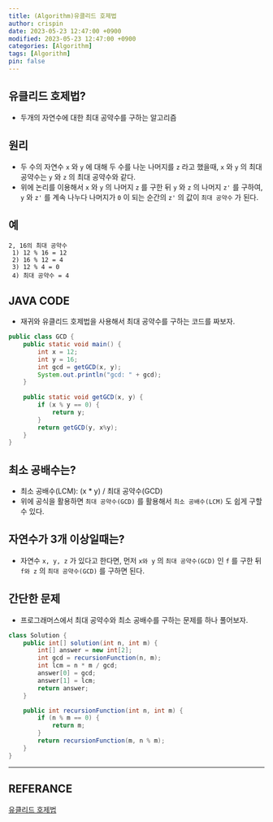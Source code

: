 ```yaml
---
title: (Algorithm)유클리드 호제법
author: crispin
date: 2023-05-23 12:47:00 +0900
modified: 2023-05-23 12:47:00 +0900
categories: [Algorithm]
tags: [Algorithm]
pin: false
---
```


## 유클리드 호제법?
- 두개의 자연수에 대한 최대 공약수를 구하는 알고리즘

## 원리

- 두 수의 자연수 `x` 와 `y` 에 대해 두 수를 나눈 나머지를 `z` 라고 했을때, `x` 와 `y` 의 최대 공약수는 `y` 와 `z` 의 최대 공약수와 같다.
- 위에 논리를 이용해서 `x` 와 `y` 의 나머지 `z` 를 구한 뒤 `y` 와 `z` 의 나머지 `z'` 를 구하여, `y` 와 `z'` 를 계속 나누다 나머지가 `0` 이 되는 순간의 `z'` 의 값이 `최대 공약수` 가 된다.

## 예

```textile
2, 16의 최대 공약수
 1) 12 % 16 = 12
 2) 16 % 12 = 4
 3) 12 % 4 = 0
 4) 최대 공약수 = 4 
```

## JAVA CODE

- 재귀와 유클리드 호제법을 사용해서 최대 공약수를 구하는 코드를 짜보자.

```java
public class GCD {
    public static void main() {
        int x = 12;
        int y = 16;
        int gcd = getGCD(x, y);
        System.out.println("gcd: " + gcd);
    }
    
    public static void getGCD(x, y) {
        if (x % y == 0) {
            return y;
        }
        return getGCD(y, x%y);
    }
}
```

## 최소 공배수는?

- 최소 공배수(LCM): (x * y) / 최대 공약수(GCD)
- 위에 공식을 활용하면 `최대 공약수(GCD)` 를 활용해서 `최소 공배수(LCM)` 도 쉽게 구할 수 있다.

## 자연수가 3개 이상일때는?

- 자연수 `x, y, z` 가 있다고 한다면, 먼저 `x와 y` 의 `최대 공약수(GCD)` 인 `f` 를 구한 뒤 `f와 z` 의 `최대 공약수(GCD)` 를 구하면 된다.

## 간단한 문제

- 프로그래머스에서 최대 공약수와 최소 공배수를 구하는 문제를 하나 풀어보자.
```java
class Solution {
    public int[] solution(int n, int m) {
        int[] answer = new int[2];
        int gcd = recursionFunction(n, m);
        int lcm = n * m / gcd;
        answer[0] = gcd;
        answer[1] = lcm;
        return answer;
    }

    public int recursionFunction(int n, int m) {
        if (n % m == 0) {
            return m;
        }
        return recursionFunction(m, n % m);
    }
}
```

-----

## REFERANCE

[유클리드 호제법](https://ko.wikipedia.org/wiki/유클리드_호제법)